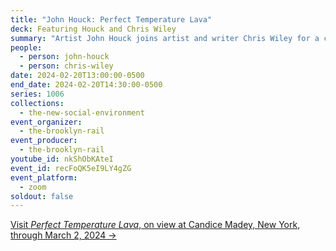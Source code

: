 ```yaml
---
title: "John Houck: Perfect Temperature Lava"
deck: Featuring Houck and Chris Wiley
summary: "Artist John Houck joins artist and writer Chris Wiley for a conversation. "
people:
  - person: john-houck
  - person: chris-wiley
date: 2024-02-20T13:00:00-0500
end_date: 2024-02-20T14:30:00-0500
series: 1006
collections:
  - the-new-social-environment
event_organizer:
  - the-brooklyn-rail
event_producer:
  - the-brooklyn-rail
youtube_id: nkShObKAteI
event_id: recFoQK5eI9LY4gZG
event_platform:
  - zoom
soldout: false
---
```

[V﻿isit *Perfect Temperature Lava*, on view at Candice Madey, New York, through March 2, 2024 →](https://www.candicemadey.com/gallery/all/john-houck#images)